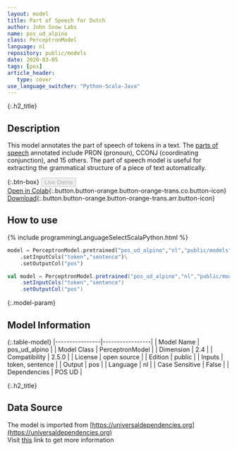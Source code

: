 ```yaml
---
layout: model
title: Part of Speech for Dutch
author: John Snow Labs
name: pos_ud_alpino
class: PerceptronModel
language: nl
repository: public/models
date: 2020-03-05
tags: [pos]
article_header:
   type: cover
use_language_switcher: "Python-Scala-Java"
---
```


{:.h2_title}
## Description 
This model annotates the part of speech of tokens in a text. The [parts of speech](https://universaldependencies.org/u/pos/) annotated include PRON (pronoun), CCONJ (coordinating conjunction), and 15 others. The part of speech model is useful for extracting the grammatical structure of a piece of text automatically.



{:.btn-box}
<button class="button button-orange" disabled>Live Demo</button><br/>[Open in Colab](https://github.com/JohnSnowLabs/spark-nlp-workshop/blob/2da56c087da53a2fac1d51774d49939e05418e57/tutorials/Certification_Trainings/Public/6.Playground_DataFrames.ipynb){:.button.button-orange.button-orange-trans.co.button-icon}<br/>[Download](https://s3.amazonaws.com/auxdata.johnsnowlabs.com/public/models/pos_ud_alpino_nl_2.5.0_2.4_1588545949009.zip){:.button.button-orange.button-orange-trans.arr.button-icon}<br/>

## How to use 
<div class="tabs-box" markdown="1">

{% include programmingLanguageSelectScalaPython.html %}

```python
model = PerceptronModel.pretrained("pos_ud_alpino","nl","public/models")\
	.setInputCols("token","sentence")\
	.setOutputCol("pos")
```

```scala
val model = PerceptronModel.pretrained("pos_ud_alpino","nl","public/models")
	.setInputCols("token","sentence")
	.setOutputCol("pos")
```
</div>



{:.model-param}
## Model Information
{:.table-model}
|----------------|-----------------|
| Model Name     | pos_ud_alpino   |
| Model Class    | PerceptronModel |
| Dimension      | 2.4             |
| Compatibility  | 2.5.0           |
| License        | open source     |
| Edition        | public          |
| Inputs         | token, sentence |
| Output         | pos             |
| Language       | nl              |
| Case Sensitive | False           |
| Dependencies   | POS UD          |




{:.h2_title}
## Data Source
The model is imported from [https://universaldependencies.org](https://universaldependencies.org)  
Visit [this](https://github.com/JohnSnowLabs/spark-nlp/tree/master/src/main/scala/com/johnsnowlabs/nlp/annotators/pos/perceptron/PerceptronModel.scala) link to get more information

